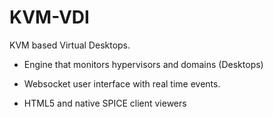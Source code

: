 # **KVM-VDI**

KVM based Virtual Desktops. 

- Engine that monitors hypervisors and domains (Desktops)

- Websocket user interface with real time events.

- HTML5 and native SPICE client viewers
